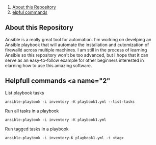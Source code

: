 1. [About this Repository](#1)
2. [elpful commands](#2)

## About this Repository <a name="1"></a>
Ansible is a really great tool for automation. I'm working on develping an Ansible playbook that will automate the installation and cutomization of firewalld across multiple machines. I am still in the process of learning Ansible so this repository won't be too advanced, but I hope that it can serve as an easy-to-follow example for other beginners interested in elarning how to use this amazing software.

## Helpfull commands <a name="2"</a>
List playbook tasks

    ansible-playbook -i inventory -K playbook1.yml --list-tasks

Run all tasks in a playbook

    ansible-playbook -i inventory -K playbook1.yml

Run tagged tasks in a playbook

    ansible-playbook -i inventory-K playbook1.yml -t <tag>
